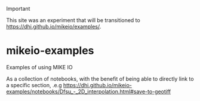 > [!IMPORTANT]
> This site was an experiment that will be transitioned to https://dhi.github.io/mikeio/examples/.

# mikeio-examples
Examples of using MIKE IO

As a collection of notebooks, with the benefit of being able to directly link to a specific section, .e.g <https://dhi.github.io/mikeio-examples/notebooks/Dfsu_-_2D_interpolation.html#save-to-geotiff>



